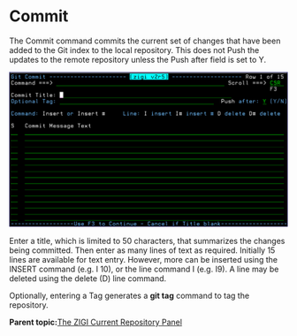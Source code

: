 # Commit

The Commit command commits the current set of changes that have been added to the Git index to the local repository. This does not Push the updates to the remote repository unless the Push after field is set to Y.

![](media/img(35).png)

Enter a title, which is limited to 50 characters, that summarizes the changes being committed. Then enter as many lines of text as required. Initially 15 lines are available for text entry. However, more can be inserted using the INSERT command \(e.g. I 10\), or the line command I \(e.g. I9\). A line may be deleted using the delete \(D\) line command.

Optionally, entering a Tag generates a **git tag** command to tag the repository.

**Parent topic:**[The ZIGI Current Repository Panel](zOS_ISPF_Git_Interface_Users_Guide_V3R0_the_zigi_current_repository_panel.html)

